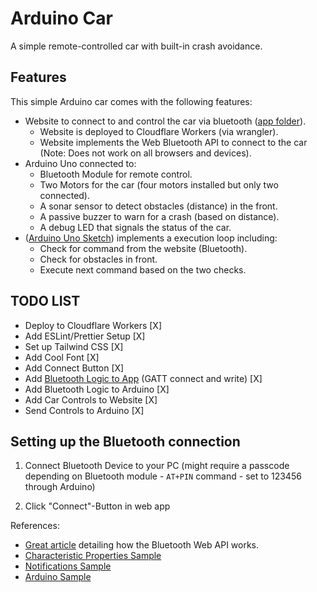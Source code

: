 # Arduino Car

A simple remote-controlled car with built-in crash avoidance.

## Features

This simple Arduino car comes with the following features:

- Website to connect to and control the car via bluetooth ([app folder](/app)).
  - Website is deployed to Cloudflare Workers (via wrangler).
  - Website implements the Web Bluetooth API to connect to the car (Note: Does not work on all browsers and devices).
- Arduino Uno connected to:
  - Bluetooth Module for remote control.
  - Two Motors for the car (four motors installed but only two connected).
  - A sonar sensor to detect obstacles (distance) in the front.
  - A passive buzzer to warn for a crash (based on distance).
  - A debug LED that signals the status of the car.
- ([Arduino Uno Sketch](/sketch)) implements a execution loop including:
  - Check for command from the website (Bluetooth).
  - Check for obstacles in front.
  - Execute next command based on the two checks.

## TODO LIST

- Deploy to Cloudflare Workers [X]
- Add ESLint/Prettier Setup [X]
- Set up Tailwind CSS [X]
- Add Cool Font [X]
- Add Connect Button [X]
- Add [Bluetooth Logic to App](https://web.dev/bluetooth/#write) (GATT connect and write) [X]
- Add Bluetooth Logic to Arduino [X]
- Add Car Controls to Website [X]
- Send Controls to Arduino [X]

## Setting up the Bluetooth connection

1. Connect Bluetooth Device to your PC (might require a passcode depending on Bluetooth module - `AT+PIN` command - set to 123456 through Arduino)

2. Click "Connect"-Button in web app

References:

- [Great article](https://loginov-rocks.medium.com/how-to-make-a-web-app-for-your-own-bluetooth-low-energy-device-arduino-2af8d16fdbe8) detailing how the Bluetooth Web API works.
- [Characteristic Properties Sample](https://googlechrome.github.io/samples/web-bluetooth/characteristic-properties.html)
- [Notifications Sample](https://googlechrome.github.io/samples/web-bluetooth/notifications.html)
- [Arduino Sample](https://create.arduino.cc/projecthub/mayooghgirish/arduino-bluetooth-basic-tutorial-d8b737)
